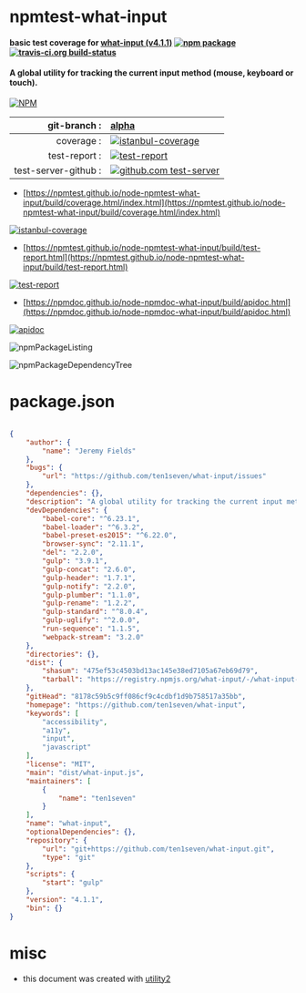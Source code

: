 # npmtest-what-input

#### basic test coverage for  [what-input (v4.1.1)](https://github.com/ten1seven/what-input)  [![npm package](https://img.shields.io/npm/v/npmtest-what-input.svg?style=flat-square)](https://www.npmjs.org/package/npmtest-what-input) [![travis-ci.org build-status](https://api.travis-ci.org/npmtest/node-npmtest-what-input.svg)](https://travis-ci.org/npmtest/node-npmtest-what-input)

#### A global utility for tracking the current input method (mouse, keyboard or touch).

[![NPM](https://nodei.co/npm/what-input.png?downloads=true&downloadRank=true&stars=true)](https://www.npmjs.com/package/what-input)

| git-branch : | [alpha](https://github.com/npmtest/node-npmtest-what-input/tree/alpha)|
|--:|:--|
| coverage : | [![istanbul-coverage](https://npmtest.github.io/node-npmtest-what-input/build/coverage.badge.svg)](https://npmtest.github.io/node-npmtest-what-input/build/coverage.html/index.html)|
| test-report : | [![test-report](https://npmtest.github.io/node-npmtest-what-input/build/test-report.badge.svg)](https://npmtest.github.io/node-npmtest-what-input/build/test-report.html)|
| test-server-github : | [![github.com test-server](https://npmtest.github.io/node-npmtest-what-input/GitHub-Mark-32px.png)](https://npmtest.github.io/node-npmtest-what-input/build/app/index.html) | | build-artifacts : | [![build-artifacts](https://npmtest.github.io/node-npmtest-what-input/glyphicons_144_folder_open.png)](https://github.com/npmtest/node-npmtest-what-input/tree/gh-pages/build)|

- [https://npmtest.github.io/node-npmtest-what-input/build/coverage.html/index.html](https://npmtest.github.io/node-npmtest-what-input/build/coverage.html/index.html)

[![istanbul-coverage](https://npmtest.github.io/node-npmtest-what-input/build/screenCapture.buildCi.browser.%252Ftmp%252Fbuild%252Fcoverage.lib.html.png)](https://npmtest.github.io/node-npmtest-what-input/build/coverage.html/index.html)

- [https://npmtest.github.io/node-npmtest-what-input/build/test-report.html](https://npmtest.github.io/node-npmtest-what-input/build/test-report.html)

[![test-report](https://npmtest.github.io/node-npmtest-what-input/build/screenCapture.buildCi.browser.%252Ftmp%252Fbuild%252Ftest-report.html.png)](https://npmtest.github.io/node-npmtest-what-input/build/test-report.html)

- [https://npmdoc.github.io/node-npmdoc-what-input/build/apidoc.html](https://npmdoc.github.io/node-npmdoc-what-input/build/apidoc.html)

[![apidoc](https://npmdoc.github.io/node-npmdoc-what-input/build/screenCapture.buildCi.browser.%252Ftmp%252Fbuild%252Fapidoc.html.png)](https://npmdoc.github.io/node-npmdoc-what-input/build/apidoc.html)

![npmPackageListing](https://npmtest.github.io/node-npmtest-what-input/build/screenCapture.npmPackageListing.svg)

![npmPackageDependencyTree](https://npmtest.github.io/node-npmtest-what-input/build/screenCapture.npmPackageDependencyTree.svg)



# package.json

```json

{
    "author": {
        "name": "Jeremy Fields"
    },
    "bugs": {
        "url": "https://github.com/ten1seven/what-input/issues"
    },
    "dependencies": {},
    "description": "A global utility for tracking the current input method (mouse, keyboard or touch).",
    "devDependencies": {
        "babel-core": "^6.23.1",
        "babel-loader": "^6.3.2",
        "babel-preset-es2015": "^6.22.0",
        "browser-sync": "2.11.1",
        "del": "2.2.0",
        "gulp": "3.9.1",
        "gulp-concat": "2.6.0",
        "gulp-header": "1.7.1",
        "gulp-notify": "2.2.0",
        "gulp-plumber": "1.1.0",
        "gulp-rename": "1.2.2",
        "gulp-standard": "^8.0.4",
        "gulp-uglify": "^2.0.0",
        "run-sequence": "1.1.5",
        "webpack-stream": "3.2.0"
    },
    "directories": {},
    "dist": {
        "shasum": "475ef53c4503bd13ac145e38ed7105a67eb69d79",
        "tarball": "https://registry.npmjs.org/what-input/-/what-input-4.1.1.tgz"
    },
    "gitHead": "8178c59b5c9ff086cf9c4cdbf1d9b758517a35bb",
    "homepage": "https://github.com/ten1seven/what-input",
    "keywords": [
        "accessibility",
        "a11y",
        "input",
        "javascript"
    ],
    "license": "MIT",
    "main": "dist/what-input.js",
    "maintainers": [
        {
            "name": "ten1seven"
        }
    ],
    "name": "what-input",
    "optionalDependencies": {},
    "repository": {
        "url": "git+https://github.com/ten1seven/what-input.git",
        "type": "git"
    },
    "scripts": {
        "start": "gulp"
    },
    "version": "4.1.1",
    "bin": {}
}
```



# misc
- this document was created with [utility2](https://github.com/kaizhu256/node-utility2)
